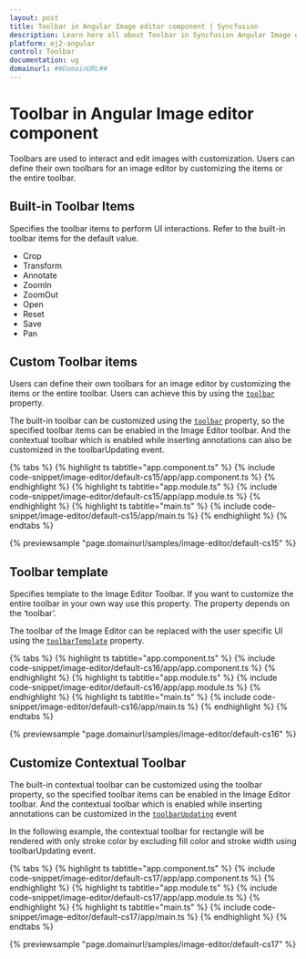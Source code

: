 ```yaml
---
layout: post
title: Toolbar in Angular Image editor component | Syncfusion
description: Learn here all about Toolbar in Syncfusion Angular Image editor component of Syncfusion Essential JS 2 and more.
platform: ej2-angular
control: Toolbar 
documentation: ug
domainurl: ##DomainURL##
---
```


# Toolbar in Angular Image editor component

Toolbars are used to interact and edit images with customization. Users can define their own toolbars for an image editor by customizing the items or the entire toolbar.

## Built-in Toolbar Items

Specifies the toolbar items to perform UI interactions. Refer to the built-in toolbar items for the default value.

* Crop
* Transform
* Annotate
* ZoomIn
* ZoomOut
* Open
* Reset
* Save
* Pan

## Custom Toolbar items

Users can define their own toolbars for an image editor by customizing the items or the entire toolbar. Users can achieve this by using the [`toolbar`](https://ej2.syncfusion.com/angular/documentation/api/image-editor/#toolbar) property.

The built-in toolbar can be customized using the [`toolbar`](https://ej2.syncfusion.com/angular/documentation/api/image-editor/#toolbar) property, so the specified toolbar items can be enabled in the Image Editor toolbar. And the contextual toolbar which is enabled while inserting annotations can also be customized in the toolbarUpdating event.

{% tabs %}
{% highlight ts tabtitle="app.component.ts" %}
{% include code-snippet/image-editor/default-cs15/app/app.component.ts %}
{% endhighlight %}
{% highlight ts tabtitle="app.module.ts" %}
{% include code-snippet/image-editor/default-cs15/app/app.module.ts %}
{% endhighlight %}
{% highlight ts tabtitle="main.ts" %}
{% include code-snippet/image-editor/default-cs15/app/main.ts %}
{% endhighlight %}
{% endtabs %}
  
{% previewsample "page.domainurl/samples/image-editor/default-cs15" %}

## Toolbar template

Specifies template to the Image Editor Toolbar. If you want to customize the entire toolbar in your own way use this property. The property depends on the ‘toolbar’.

The toolbar of the Image Editor can be replaced with the user specific UI using the [`toolbarTemplate`](https://ej2.syncfusion.com/angular/documentation/api/image-editor/#toolbartemplate) property.

{% tabs %}
{% highlight ts tabtitle="app.component.ts" %}
{% include code-snippet/image-editor/default-cs16/app/app.component.ts %}
{% endhighlight %}
{% highlight ts tabtitle="app.module.ts" %}
{% include code-snippet/image-editor/default-cs16/app/app.module.ts %}
{% endhighlight %}
{% highlight ts tabtitle="main.ts" %}
{% include code-snippet/image-editor/default-cs16/app/main.ts %}
{% endhighlight %}
{% endtabs %}
  
{% previewsample "page.domainurl/samples/image-editor/default-cs16" %}

## Customize Contextual Toolbar

The built-in contextual toolbar can be customized using the toolbar property, so the specified toolbar items can be enabled in the Image Editor toolbar. And the contextual toolbar which is enabled while inserting annotations can  be customized in the [`toolbarUpdating`](https://ej2.syncfusion.com/angular/documentation/api/image-editor/#toolbarupdating) event

In the following example, the contextual toolbar for rectangle will be rendered with only stroke color by excluding fill color and stroke width using toolbarUpdating event.

{% tabs %}
{% highlight ts tabtitle="app.component.ts" %}
{% include code-snippet/image-editor/default-cs17/app/app.component.ts %}
{% endhighlight %}
{% highlight ts tabtitle="app.module.ts" %}
{% include code-snippet/image-editor/default-cs17/app/app.module.ts %}
{% endhighlight %}
{% highlight ts tabtitle="main.ts" %}
{% include code-snippet/image-editor/default-cs17/app/main.ts %}
{% endhighlight %}
{% endtabs %}
  
{% previewsample "page.domainurl/samples/image-editor/default-cs17" %}
